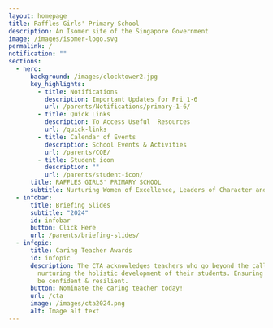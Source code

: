 ```yaml
---
layout: homepage
title: Raffles Girls' Primary School
description: An Isomer site of the Singapore Government
image: /images/isomer-logo.svg
permalink: /
notification: ""
sections:
  - hero:
      background: /images/clocktower2.jpg
      key_highlights:
        - title: Notifications
          description: Important Updates for Pri 1-6
          url: /parents/Notifications/primary-1-6/
        - title: Quick Links
          description: To Access Useful  Resources
          url: /quick-links
        - title: Calendar of Events
          description: School Events & Activities
          url: /parents/COE/
        - title: Student icon
          description: ""
          url: /parents/student-icon/
      title: RAFFLES GIRLS' PRIMARY SCHOOL
      subtitle: Nurturing Women of Excellence, Leaders of Character and Service
  - infobar:
      title: Briefing Slides
      subtitle: "2024"
      id: infobar
      button: Click Here
      url: /parents/briefing-slides/
  - infopic:
      title: Caring Teacher Awards
      id: infopic
      description: The CTA acknowledges teachers who go beyond the call of duty,
        nurturing the holistic development of their students. Ensuring them to
        be confident & resilient.
      button: Nominate the caring teacher today!
      url: /cta
      image: /images/cta2024.png
      alt: Image alt text
---
```

